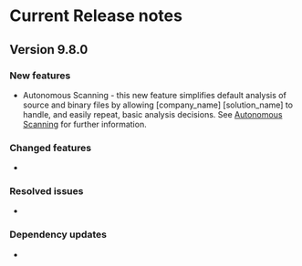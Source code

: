 # Current Release notes

## Version 9.8.0

### New features
* Autonomous Scanning - this new feature simplifies default analysis of source and binary files by allowing [company_name] [solution_name] to handle, and easily repeat, basic analysis decisions.
	See [Autonomous Scanning](runningdetect/autonomousscan.dita) for further information.

### Changed features
*

### Resolved issues
* 

### Dependency updates
*

